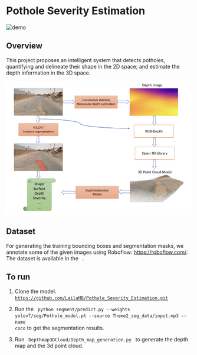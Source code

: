 # Pothole Severity Estimation

![demo](figure/scene01.gif)


## Overview
This project proposes an intelligent system that detects potholes, quantifying and delineate their shape in the 2D space; and estimate the depth information in the 3D space.

![system](figure/Theme_2_model.png)


## Dataset
For generating the training bounding boxes and segmentation masks, we annotate some of the  given images using Roboflow: https://roboflow.com/. The dataset is available in the <code>  </code>.


## To run

1. Clone the  model.
<code>https://github.com/LailaMB/Pothole_Severity_Estimation.git</code>

2. Run the <code> python segment/predict.py --weights yolov7/seg/Pothole_model.pt --source Theme2_seg_data/input.mp3 --name coco</code> to get the segmentation results.
3. Run <code> Depthmap3DCloud/Depth_map_generation.py </code> to generate the depth map and the 3d point cloud.
